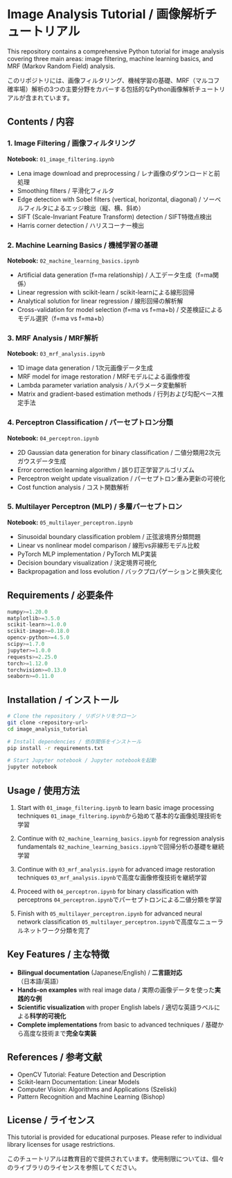 # Image Analysis Tutorial / 画像解析チュートリアル

This repository contains a comprehensive Python tutorial for image analysis covering three main areas: image filtering, machine learning basics, and MRF (Markov Random Field) analysis.

このリポジトリには、画像フィルタリング、機械学習の基礎、MRF（マルコフ確率場）解析の3つの主要分野をカバーする包括的なPython画像解析チュートリアルが含まれています。

## Contents / 内容

### 1. Image Filtering / 画像フィルタリング
**Notebook:** `01_image_filtering.ipynb`

- Lena image download and preprocessing / レナ画像のダウンロードと前処理
- Smoothing filters / 平滑化フィルタ
- Edge detection with Sobel filters (vertical, horizontal, diagonal) / ソーベルフィルタによるエッジ検出（縦、横、斜め）
- SIFT (Scale-Invariant Feature Transform) detection / SIFT特徴点検出
- Harris corner detection / ハリスコーナー検出

### 2. Machine Learning Basics / 機械学習の基礎
**Notebook:** `02_machine_learning_basics.ipynb`

- Artificial data generation (f=ma relationship) / 人工データ生成（f=ma関係）
- Linear regression with scikit-learn / scikit-learnによる線形回帰
- Analytical solution for linear regression / 線形回帰の解析解
- Cross-validation for model selection (f=ma vs f=ma+b) / 交差検証によるモデル選択（f=ma vs f=ma+b）

### 3. MRF Analysis / MRF解析
**Notebook:** `03_mrf_analysis.ipynb`

- 1D image data generation / 1次元画像データ生成
- MRF model for image restoration / MRFモデルによる画像修復
- Lambda parameter variation analysis / λパラメータ変動解析
- Matrix and gradient-based estimation methods / 行列および勾配ベース推定手法

### 4. Perceptron Classification / パーセプトロン分類
**Notebook:** `04_perceptron.ipynb`

- 2D Gaussian data generation for binary classification / 二値分類用2次元ガウスデータ生成
- Error correction learning algorithm / 誤り訂正学習アルゴリズム
- Perceptron weight update visualization / パーセプトロン重み更新の可視化
- Cost function analysis / コスト関数解析

### 5. Multilayer Perceptron (MLP) / 多層パーセプトロン
**Notebook:** `05_multilayer_perceptron.ipynb`

- Sinusoidal boundary classification problem / 正弦波境界分類問題
- Linear vs nonlinear model comparison / 線形vs非線形モデル比較
- PyTorch MLP implementation / PyTorch MLP実装
- Decision boundary visualization / 決定境界可視化
- Backpropagation and loss evolution / バックプロパゲーションと損失変化

## Requirements / 必要条件

```python
numpy>=1.20.0
matplotlib>=3.5.0
scikit-learn>=1.0.0
scikit-image>=0.18.0
opencv-python>=4.5.0
scipy>=1.7.0
jupyter>=1.0.0
requests>=2.25.0
torch>=1.12.0
torchvision>=0.13.0
seaborn>=0.11.0
```

## Installation / インストール

```bash
# Clone the repository / リポジトリをクローン
git clone <repository-url>
cd image_analysis_tutorial

# Install dependencies / 依存関係をインストール
pip install -r requirements.txt

# Start Jupyter notebook / Jupyter notebookを起動
jupyter notebook
```

## Usage / 使用方法

1. Start with `01_image_filtering.ipynb` to learn basic image processing techniques
   `01_image_filtering.ipynb`から始めて基本的な画像処理技術を学習

2. Continue with `02_machine_learning_basics.ipynb` for regression analysis fundamentals
   `02_machine_learning_basics.ipynb`で回帰分析の基礎を継続学習

3. Continue with `03_mrf_analysis.ipynb` for advanced image restoration techniques
   `03_mrf_analysis.ipynb`で高度な画像修復技術を継続学習

4. Proceed with `04_perceptron.ipynb` for binary classification with perceptrons
   `04_perceptron.ipynb`でパーセプトロンによる二値分類を学習

5. Finish with `05_multilayer_perceptron.ipynb` for advanced neural network classification
   `05_multilayer_perceptron.ipynb`で高度なニューラルネットワーク分類を完了

## Key Features / 主な特徴

- **Bilingual documentation** (Japanese/English) / **二言語対応**（日本語/英語）
- **Hands-on examples** with real image data / 実際の画像データを使った**実践的な例**
- **Scientific visualization** with proper English labels / 適切な英語ラベルによる**科学的可視化**
- **Complete implementations** from basic to advanced techniques / 基礎から高度な技術まで**完全な実装**

## References / 参考文献

- OpenCV Tutorial: Feature Detection and Description
- Scikit-learn Documentation: Linear Models
- Computer Vision: Algorithms and Applications (Szeliski)
- Pattern Recognition and Machine Learning (Bishop)

## License / ライセンス

This tutorial is provided for educational purposes. Please refer to individual library licenses for usage restrictions.

このチュートリアルは教育目的で提供されています。使用制限については、個々のライブラリのライセンスを参照してください。
